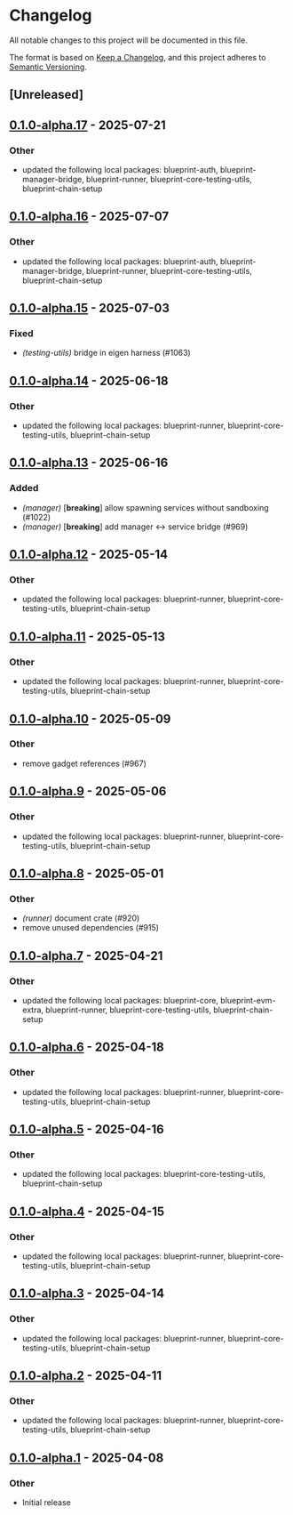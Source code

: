 # Changelog

All notable changes to this project will be documented in this file.

The format is based on [Keep a Changelog](https://keepachangelog.com/en/1.0.0/),
and this project adheres to [Semantic Versioning](https://semver.org/spec/v2.0.0.html).

## [Unreleased]

## [0.1.0-alpha.17](https://github.com/tangle-network/blueprint/compare/blueprint-eigenlayer-testing-utils-v0.1.0-alpha.16...blueprint-eigenlayer-testing-utils-v0.1.0-alpha.17) - 2025-07-21

### Other

- updated the following local packages: blueprint-auth, blueprint-manager-bridge, blueprint-runner, blueprint-core-testing-utils, blueprint-chain-setup

## [0.1.0-alpha.16](https://github.com/tangle-network/blueprint/compare/blueprint-eigenlayer-testing-utils-v0.1.0-alpha.15...blueprint-eigenlayer-testing-utils-v0.1.0-alpha.16) - 2025-07-07

### Other

- updated the following local packages: blueprint-auth, blueprint-manager-bridge, blueprint-runner, blueprint-core-testing-utils, blueprint-chain-setup

## [0.1.0-alpha.15](https://github.com/tangle-network/blueprint/compare/blueprint-eigenlayer-testing-utils-v0.1.0-alpha.14...blueprint-eigenlayer-testing-utils-v0.1.0-alpha.15) - 2025-07-03

### Fixed

- *(testing-utils)* bridge in eigen harness (#1063)

## [0.1.0-alpha.14](https://github.com/tangle-network/blueprint/compare/blueprint-eigenlayer-testing-utils-v0.1.0-alpha.13...blueprint-eigenlayer-testing-utils-v0.1.0-alpha.14) - 2025-06-18

### Other

- updated the following local packages: blueprint-runner, blueprint-core-testing-utils, blueprint-chain-setup

## [0.1.0-alpha.13](https://github.com/tangle-network/blueprint/compare/blueprint-eigenlayer-testing-utils-v0.1.0-alpha.12...blueprint-eigenlayer-testing-utils-v0.1.0-alpha.13) - 2025-06-16

### Added

- *(manager)* [**breaking**] allow spawning services without sandboxing (#1022)
- *(manager)* [**breaking**] add manager <-> service bridge (#969)

## [0.1.0-alpha.12](https://github.com/tangle-network/blueprint/compare/blueprint-eigenlayer-testing-utils-v0.1.0-alpha.11...blueprint-eigenlayer-testing-utils-v0.1.0-alpha.12) - 2025-05-14

### Other

- updated the following local packages: blueprint-runner, blueprint-core-testing-utils, blueprint-chain-setup

## [0.1.0-alpha.11](https://github.com/tangle-network/blueprint/compare/blueprint-eigenlayer-testing-utils-v0.1.0-alpha.10...blueprint-eigenlayer-testing-utils-v0.1.0-alpha.11) - 2025-05-13

### Other

- updated the following local packages: blueprint-runner, blueprint-core-testing-utils, blueprint-chain-setup

## [0.1.0-alpha.10](https://github.com/tangle-network/blueprint/compare/blueprint-eigenlayer-testing-utils-v0.1.0-alpha.9...blueprint-eigenlayer-testing-utils-v0.1.0-alpha.10) - 2025-05-09

### Other

- remove gadget references (#967)

## [0.1.0-alpha.9](https://github.com/tangle-network/blueprint/compare/blueprint-eigenlayer-testing-utils-v0.1.0-alpha.8...blueprint-eigenlayer-testing-utils-v0.1.0-alpha.9) - 2025-05-06

### Other

- updated the following local packages: blueprint-runner, blueprint-core-testing-utils, blueprint-chain-setup

## [0.1.0-alpha.8](https://github.com/tangle-network/blueprint/compare/blueprint-eigenlayer-testing-utils-v0.1.0-alpha.7...blueprint-eigenlayer-testing-utils-v0.1.0-alpha.8) - 2025-05-01

### Other

- *(runner)* document crate (#920)
- remove unused dependencies (#915)

## [0.1.0-alpha.7](https://github.com/tangle-network/blueprint/compare/blueprint-eigenlayer-testing-utils-v0.1.0-alpha.6...blueprint-eigenlayer-testing-utils-v0.1.0-alpha.7) - 2025-04-21

### Other

- updated the following local packages: blueprint-core, blueprint-evm-extra, blueprint-runner, blueprint-core-testing-utils, blueprint-chain-setup

## [0.1.0-alpha.6](https://github.com/tangle-network/blueprint/compare/blueprint-eigenlayer-testing-utils-v0.1.0-alpha.5...blueprint-eigenlayer-testing-utils-v0.1.0-alpha.6) - 2025-04-18

### Other

- updated the following local packages: blueprint-runner, blueprint-core-testing-utils, blueprint-chain-setup

## [0.1.0-alpha.5](https://github.com/tangle-network/blueprint/compare/blueprint-eigenlayer-testing-utils-v0.1.0-alpha.4...blueprint-eigenlayer-testing-utils-v0.1.0-alpha.5) - 2025-04-16

### Other

- updated the following local packages: blueprint-core-testing-utils, blueprint-chain-setup

## [0.1.0-alpha.4](https://github.com/tangle-network/blueprint/compare/blueprint-eigenlayer-testing-utils-v0.1.0-alpha.3...blueprint-eigenlayer-testing-utils-v0.1.0-alpha.4) - 2025-04-15

### Other

- updated the following local packages: blueprint-runner, blueprint-core-testing-utils, blueprint-chain-setup

## [0.1.0-alpha.3](https://github.com/tangle-network/blueprint/compare/blueprint-eigenlayer-testing-utils-v0.1.0-alpha.2...blueprint-eigenlayer-testing-utils-v0.1.0-alpha.3) - 2025-04-14

### Other

- updated the following local packages: blueprint-runner, blueprint-core-testing-utils, blueprint-chain-setup

## [0.1.0-alpha.2](https://github.com/tangle-network/blueprint/compare/blueprint-eigenlayer-testing-utils-v0.1.0-alpha.1...blueprint-eigenlayer-testing-utils-v0.1.0-alpha.2) - 2025-04-11

### Other

- updated the following local packages: blueprint-runner, blueprint-core-testing-utils, blueprint-chain-setup

## [0.1.0-alpha.1](https://github.com/tangle-network/blueprint/releases/tag/blueprint-eigenlayer-testing-utils-v0.1.0-alpha.1) - 2025-04-08

### Other

- Initial release
